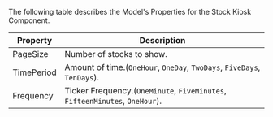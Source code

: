 ﻿   The following table describes the Model's Properties for the Stock Kiosk Component.

   Property						|  Description																											
--------------------------------|-------------------------------------------------------------------------------------------
PageSize						| Number of stocks to show.														
TimePeriod						| Amount of time.(<code>OneHour</code>, <code>OneDay</code>, <code>TwoDays</code>, <code>FiveDays</code>, <code>TenDays</code>).						
Frequency						| Ticker Frequency.(<code>OneMinute</code>, <code>FiveMinutes</code>, <code>FifteenMinutes</code>, <code>OneHour</code>).															
